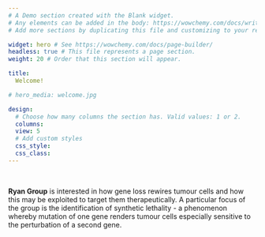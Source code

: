 ```yaml
---
# A Demo section created with the Blank widget.
# Any elements can be added in the body: https://wowchemy.com/docs/writing-markdown-latex/
# Add more sections by duplicating this file and customizing to your requirements.

widget: hero # See https://wowchemy.com/docs/page-builder/
headless: true # This file represents a page section.
weight: 20 # Order that this section will appear.

title:
  Welcome!

# hero_media: welcome.jpg

design:
  # Choose how many columns the section has. Valid values: 1 or 2.
  columns: 
  view: 5
  # Add custom styles
  css_style:
  css_class:
---
```


<br>

**Ryan Group** is interested in how gene loss rewires tumour cells and how this may be exploited to target them therapeutically. A particular focus of the group is the identification of synthetic lethality - a phenomenon whereby mutation of one gene renders tumour cells especially sensitive to the perturbation of a second gene.
